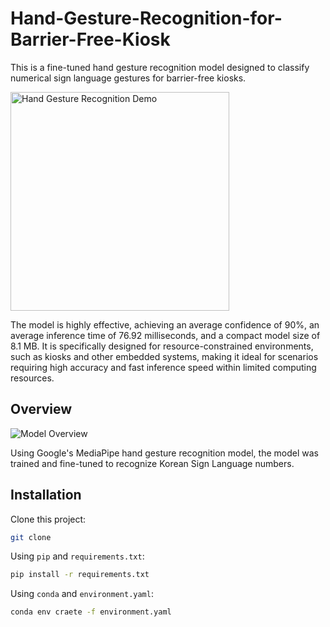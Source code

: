 # Hand-Gesture-Recognition-for-Barrier-Free-Kiosk

This is a fine-tuned hand gesture recognition model designed to classify numerical sign language gestures for barrier-free kiosks.

<img src="https://drive.google.com/uc?id=17s2qO8fjcgugYAGDBUMjvp1vRjYufQdP" alt="Hand Gesture Recognition Demo" width="350">

The model is highly effective, achieving an average confidence of 90%, an average inference time of 76.92 milliseconds, and a compact model size of 8.1 MB. It is specifically designed for resource-constrained environments, such as kiosks and other embedded systems, making it ideal for scenarios requiring high accuracy and fast inference speed within limited computing resources.

## Overview

<img src="https://drive.google.com/uc?id=1iBLdht_pAQ1tcWYiX-xX1QeEjkx7XxXD" alt="Model Overview">

Using Google's MediaPipe hand gesture recognition model, the model was trained and fine-tuned to recognize Korean Sign Language numbers.

## Installation
Clone this project:
```bash
git clone
```

Using `pip` and `requirements.txt`:
```bash
pip install -r requirements.txt
```

Using `conda` and `environment.yaml`:
```bash
conda env craete -f environment.yaml
```
